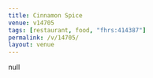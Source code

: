 ```yaml
---
title: Cinnamon Spice
venue: v14705
tags: [restaurant, food, "fhrs:414387"]
permalink: /v/14705/
layout: venue
---
```

null
